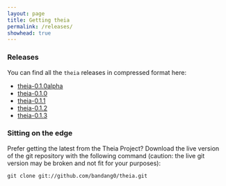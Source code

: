 ```yaml
---
layout: page
title: Getting theia
permalink: /releases/
showhead: true
---
```


### Releases
You can find all the `theia` releases in compressed format here:

* [theia-0.1.0alpha](theia-0.1.0alpha.tar.gz)
* [theia-0.1.0](theia-0.1.0.tar.gz)
* [theia-0.1.1](theia-0.1.1.tar.gz)
* [theia-0.1.2](theia-0.1.2.tar.gz)
* [theia-0.1.3](theia-0.1.3.tar.gz)

### Sitting on the edge
Prefer getting the latest from the Theia Project? Download the live version of the git repository with the following command (caution: the live git version may be broken and not fit for your purposes):

`git clone git://github.com/bandang0/theia.git`
